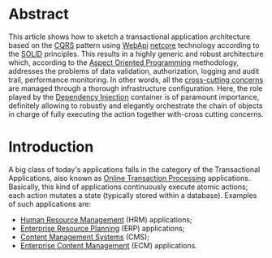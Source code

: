 # Abstract

This article shows how to sketch a transactional application architecture based on the [CQRS](https://en.wikipedia.org/wiki/Command%E2%80%93query_separation#Command_query_responsibility_segregation) pattern using [WebApi](https://en.wikipedia.org/wiki/Web_API) [netcore](https://en.wikipedia.org/wiki/.NET_Core) technology according to the [SOLID](https://en.wikipedia.org/wiki/SOLID) principles. This results in a highly generic and robust architecture which, according to the [Aspect Oriented Programming](https://en.wikipedia.org/wiki/Aspect-oriented_programming) methodology, addresses the problems of data validation, authorization, logging and audit trail, performance monitoring. In other words, all the [cross-cutting concerns](https://en.wikipedia.org/wiki/Cross-cutting_concern) are managed through a thorough infrastructure configuration. Here, the role played by the [Dependency Injection](https://en.wikipedia.org/wiki/Dependency_injection) container is of paramount importance, definitely allowing to robustly and elegantly orchestrate the chain of objects in charge of fully executing the action together with-cross cutting concerns.

# Introduction

A big class of today's applications falls in the category of the Transactional Applications, also known as [Online Transaction Processing](https://en.wikipedia.org/wiki/Online_transaction_processing) applications. Basically, this kind of applications continuously execute atomic actions; each action mutates a state (typically stored within a database). Examples of such applications are:

* [Human Resource Management](https://en.wikipedia.org/wiki/Human_resource_management) (HRM) applications;
* [Enterprise Resource Planning](https://en.wikipedia.org/wiki/Enterprise_resource_planning) (ERP) applications;
* [Content Management Systems](https://en.wikipedia.org/wiki/Content_management_system) (CMS);
* [Enterprise Content Management](https://en.wikipedia.org/wiki/Enterprise_content_management) (ECM) applications.
